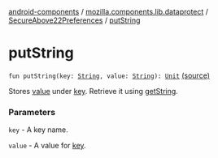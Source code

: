 [android-components](../../index.md) / [mozilla.components.lib.dataprotect](../index.md) / [SecureAbove22Preferences](index.md) / [putString](./put-string.md)

# putString

`fun putString(key: `[`String`](https://kotlinlang.org/api/latest/jvm/stdlib/kotlin/-string/index.html)`, value: `[`String`](https://kotlinlang.org/api/latest/jvm/stdlib/kotlin/-string/index.html)`): `[`Unit`](https://kotlinlang.org/api/latest/jvm/stdlib/kotlin/-unit/index.html) [(source)](https://github.com/mozilla-mobile/android-components/blob/master/components/lib/dataprotect/src/main/java/mozilla/components/lib/dataprotect/SecureAbove22Preferences.kt#L74)

Stores [value](#) under [key](#). Retrieve it using [getString](#).

### Parameters

`key` - A key name.

`value` - A value for [key](#).